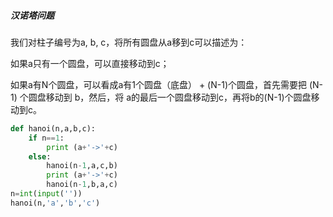 ##### 汉诺塔问题

我们对柱子编号为a, b, c，将所有圆盘从a移到c可以描述为：

如果a只有一个圆盘，可以直接移动到c；

如果a有N个圆盘，可以看成a有1个圆盘（底盘） + (N-1)个圆盘，首先需要把 (N-1) 个圆盘移动到 b，然后，将 a的最后一个圆盘移动到c，再将b的(N-1)个圆盘移动到c。

```python
def hanoi(n,a,b,c):
	if n==1:
		print (a+'->'+c)
	else:
		hanoi(n-1,a,c,b)
		print (a+'->'+c)
		hanoi(n-1,b,a,c)
n=int(input(''))
hanoi(n,'a','b','c')
```
